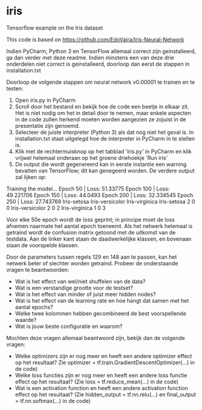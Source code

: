 # iris
Tensorflow example on the Iris dataset

This code is based on https://github.com/EdoVaira/Iris-Neural-Network

Indien PyCharm, Python 3 en TensorFlow allemaal correct zijn geinstalleerd, ga dan verder met deze readme. Indien minstens een van deze drie onderdelen niet correct is geinstalleerd, doorloop dan eerst de stappen in installation.txt

Doorloop de volgende stappen om neural network v0.00001 te trainen en te testen:
1. Open iris.py in PyCharm
2. Scroll door het bestand en bekijk hoe de code een beetje in elkaar zit. Het is niet nodig om het in detail door te nemen, maar enkele aspecten in de code zullen herkend moeten worden aangezien ze zojuist in de presentatie zijn genoemd.
3. Selecteer de juiste interpreter (Python 3) als dat nog niet het geval is. In installation.txt staat uitgelegd hoe de interpreter in PyCharm in te stellen is.
4. Klik met de rechtermuisknop op het tabblad 'iris.py' in PyCharm en klik vrijwel helemaal onderaan op het groene driehoekje 'Run iris'
5. De output die wordt gegenereerd kan in eerste instantie een warning bevatten van TensorFlow; dit kan genegeerd worden. De verdere output zal lijken op:

Training the model...
Epoch 50 | Loss: 51.33775
Epoch 100 | Loss: 49.221706
Epoch 150 | Loss: 44.0493
Epoch 200 | Loss: 32.334545
Epoch 250 | Loss: 27.743769
                        Iris-setosa     Iris-versicolor Iris-virginica 
Iris-setosa                   2               0               0
Iris-versicolor               2               0               2
Iris-virginica                1               0               3

Voor elke 50e epoch wordt de loss geprint; in principe moet de loss afnemen naarmate het aantal epoch toeneemt. Als het netwerk helemaal is getraind wordt de confusion matrix getoond met de uitkomst van de testdata. Aan de linker kant staan de daadwerkelijke klassen, en bovenaan staan de voorspelde klassen.

Door de parameters tussen regels  129 en 148 aan te passen, kan het netwerk beter of slechter worden getraind. Probeer de onderstaande vragen te beantwoorden:
- Wat is het effect van wel/niet shuffelen van de data?
- Wat is een verstandige grootte voor de testset?
- Wat is het effect van minder of juist meer hidden nodes?
- Wat is het effect van de learning rate en hoe hangt dat samen met het aantal epochs?
- Welke twee kolommen hebben gecombineerd de best voorspellende waarde?
- Wat is jouw beste configuratie en waarom?

Mochten deze vragen allemaal beantwoord zijn, bekijk dan de volgende vragen:
- Welke optimizers zijn er nog meer en heeft een andere optimizer effect op het resultaat? Zie optimizer = tf.train.GradientDescentOptimizer(...) in de code)
- Welke loss functies zijn er nog meer en heeft een andere loss functie effect op het resultaat? (Zie loss = tf.reduce_mean(...) in de code)
- Wat is een activation function en heeft een andere activation function effect op het resultaat? (Zie hidden_output = tf.nn.relu(...) en final_output = tf.nn.softmax(...) in de code)
